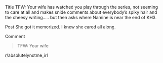 Title
TFW: Your wife has watched you play through the series, not seeming to care at all and makes snide comments about everybody’s spiky hair and the cheesy writing..... but then asks where Namine is near the end of KH3.

Post
She got it memorized. I knew she cared all along.

Comment
>TFW: Your wife

r/absolutelynotme_irl
